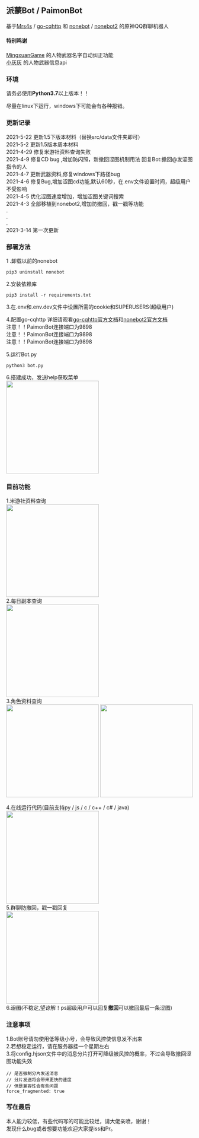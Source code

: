 ## 派蒙Bot / PaimonBot

基于[Mrs4s](https://github.com/Mrs4s) / [go-cqhttp](https://github.com/Mrs4s/go-cqhttp)
和 [nonebot](https://github.com/nonebot) / [nonebot2](https://github.com/nonebot/nonebot2) 的原神QQ群聊机器人

#### 特别鸣谢

[MingxuanGame](https://github.com/MingxuanGame) 的人物武器名字自动纠正功能  
[小灰灰](https://github.com/MiniGrayGay) 的人物武器信息api

### 环境

请务必使用**Python3.7**以上版本！！

尽量在linux下运行，windows下可能会有各种报错。

### 更新记录

2021-5-22 更新1.5下版本材料（替换src/data文件夹即可）  
2021-5-2 更新1.5版本周本材料  
2021-4-29 修复米游社资料查询失败  
2021-4-9 修复CD bug ,增加防闪照，新撤回涩图机制用法 回复Bot:撤回@发涩图指令的人  
2021-4-7 更新武器资料,修复windows下路径bug  
2021-4-6 修复Bug,增加涩图cd功能,默认60秒，在.env文件设置时间，超级用户不受影响  
2021-4-5 优化涩图速度增加，增加涩图关键词搜索  
2021-4-3 全部移植到nonebot2,增加防撤回，戳一戳等功能  
.  
.  
.  
2021-3-14 第一次更新

### 部署方法

1 .卸载以前的nonebot

```shell
pip3 uninstall nonebot
```  

2.安装依赖库

```shell
pip3 install -r requirements.txt
```  

3.在.env和.env.dev文件中设置所需的cookie和SUPERUSERS(超级用户)

4.配置go-cqhttp 详细请观看[go-cqhttp官方文档](https://docs.go-cqhttp.org/)和[nonebot2官方文档](https://v2.nonebot.dev/)   
注意！！PaimonBot连接端口为9898  
注意！！PaimonBot连接端口为9898  
注意！！PaimonBot连接端口为9898

5.运行Bot.py

```shell
python3 bot.py
```

6.搭建成功，发送help获取菜单  
<img src="https://github.com/XiaoMiku01/PaimonBot/blob/main/doc/help.png" width="250px" />

### 目前功能

1.米游社资料查询  
<img src="https://github.com/XiaoMiku01/PaimonBot/blob/main/doc/mys.png" width="250px" />  
2.每日副本查询  
<img src="https://github.com/XiaoMiku01/PaimonBot/blob/main/doc/challenge.png" width="250px" />  
3.角色资料查询  
<img src="https://github.com/XiaoMiku01/PaimonBot/blob/main/doc/character2.png" width="250px" />
<img src="https://github.com/XiaoMiku01/PaimonBot/blob/main/doc/character.png" width="250px" />

4.在线运行代码(目前支持py / js / c / c++ / c# / java)  
<img src="https://github.com/XiaoMiku01/PaimonBot/blob/main/doc/code.png" width="250px" />    
5.群聊防撤回，戳一戳回复  
<img src="https://github.com/XiaoMiku01/PaimonBot/blob/main/doc/other.png" width="250px" />  
6.~~涩图~~(不稳定,望谅解！ps超级用户可以回复**撤回**可以撤回最后一条涩图)

### 注意事项

1.Bot账号请勿使用低等级小号，会导致风控使信息发不出来  
2.若想稳定运行，请在服务器挂一个星期左右   
3.将config.hjson文件中的消息分片打开可降级被风控的概率，不过会导致撤回涩图功能失效

```config.hjson
// 是否强制分片发送消息
// 分片发送将会带来更快的速度
// 但是兼容性会有些问题
force_fragmented: true
```

### 写在最后

本人能力较低，有些代码写的可能比较烂，请大佬亲喷，谢谢！  
发现什么bug或者想要功能欢迎大家提iss和Pr。
